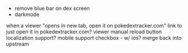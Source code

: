 - remove blue bar on dex screen
- darkmode

when a viewer "opens in new tab, open it on pokedextracker.com"
link to just open it in pokedextracker.com?
viewer manual reload button
localization support?
mobile support checkbox - w/ ios?
merge back into upstream
